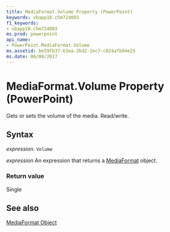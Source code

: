 ```yaml
---
title: MediaFormat.Volume Property (PowerPoint)
keywords: vbapp10.chm724003
f1_keywords:
- vbapp10.chm724003
ms.prod: powerpoint
api_name:
- PowerPoint.MediaFormat.Volume
ms.assetid: be59fb37-63ea-2bd2-2ec7-c824afb94e25
ms.date: 06/08/2017
---
```



# MediaFormat.Volume Property (PowerPoint)

Gets or sets the volume of the media. Read/write.


## Syntax

 _expression_. `Volume`

 _expression_ An expression that returns a [MediaFormat](./PowerPoint.MediaFormat.md) object.


### Return value

Single


## See also


[MediaFormat Object](PowerPoint.MediaFormat.md)

